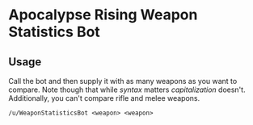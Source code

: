 Apocalypse Rising Weapon Statistics Bot
=======================================

## Usage
Call the bot and then supply it with as many weapons as you want to compare. Note though that while *syntax* matters
*capitalization* doesn't. Additionally, you can't compare rifle and melee weapons.

```
/u/WeaponStatisticsBot <weapon> <weapon>
```